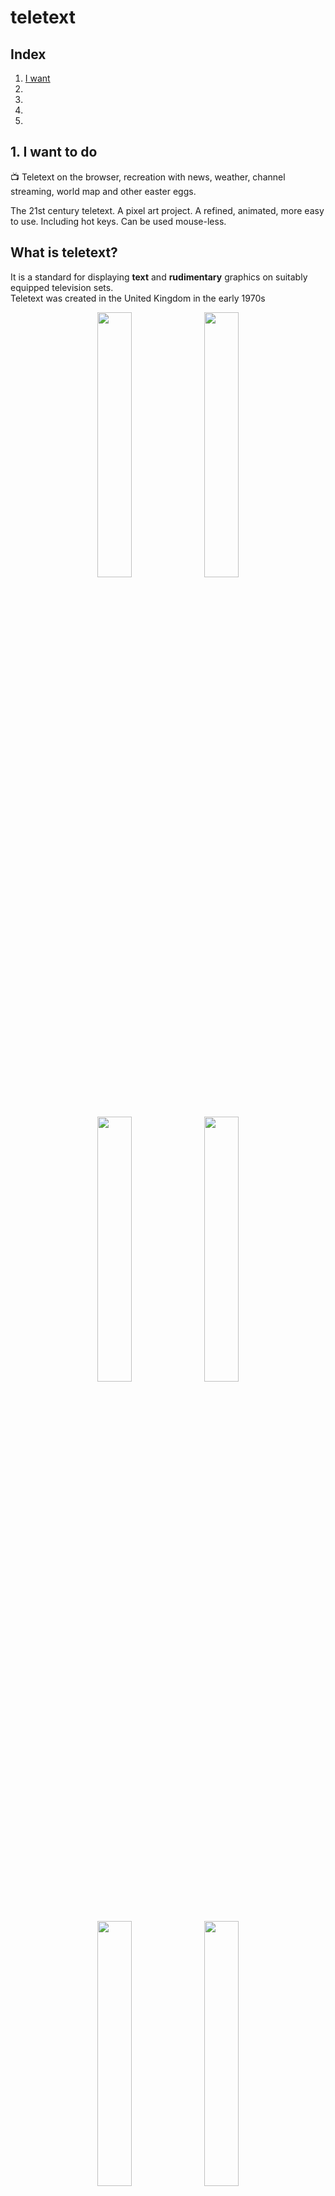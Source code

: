 # teletext

## Index

1. [I want](#1-i-want-to-do)
2.
3.
4.
5.

## 1. I want to do
📺 Teletext on the browser, recreation with news, weather, channel streaming, world map and other easter eggs.

The 21st century teletext. A pixel art project. 
A refined, animated, more easy to use.
Including hot keys. Can be used mouse-less.

## What is teletext?
It is a standard for displaying **text** and **rudimentary** graphics on suitably equipped television sets.  
Teletext was created in the United Kingdom in the early 1970s 

<div align="center" display="flex">
<img src="https://teletextart.co.uk/wp-content/uploads/2017/04/ceefax_holidays2.png" width="33%">
<img src="https://hackaday.com/wp-content/uploads/2022/01/pi-ceefax-featured.png" width="33%">
<img src="https://e3.365dm.com/16/07/1600x900/ceefax-final-page-1_3694540.jpg?20160706145856" width="33%">
<img src="https://upload.wikimedia.org/wikipedia/commons/4/4b/Teletexnews.png" width="33%">
<img src="https://upload.wikimedia.org/wikipedia/en/1/16/JTES_example.png" width="33%">
<img src="https://www.mrbrown.com/.a/6a00d83451b52369e2019aff2ec87f970d-550wi" width="33%">
<img src="https://cached.imagescaler.hbpl.co.uk/resize/scaleHeight/815/cached.offlinehbpl.hbpl.co.uk/news/OMC/Yourparagraphtext(67).png" width="40%">
</div>

### The tech behind
Teletext sends data in the broadcast signal, hidden in the invisible vertical blanking interval area at the top and bottom of the screen.

Graphic coordinates were encoded in multiple 6 bit strings of XY coordinate data, flagged to place them in the printable ASCII range so that they could be transmitted with conventional text transmission techniques. ASCII SI/SO characters were used to differentiate the text from graphic portions of a transmitted "page".

### Bonus

Another tech wirth to mention is **Videotex**, an interactive information service that worked over telephone lines, enabling users to request and receive specific content from a central database. Videotex systems used a terminal or modified TV connected to a modem. Users navigated menus using a keyboard or remote, sending requests via a dial-up connection to a server, which then sent back the requested information.

| Feature           | Teletext                          | Videotex                             |
|------------------|-----------------------------------|--------------------------------------|
| Communication    | One-way (broadcast)               | Two-way (interactive)               |
| Transmission     | Via TV signal                     | Via telephone line (dial-up)        |
| Interactivity    | Limited (page navigation)         | Fully interactive (menu-driven)     |
| Graphics         | Basic blocky graphics             | Character-based graphics             |
| Use case         | TV info pages, subtitles          | Online services: shopping, booking, messaging |
| Popular example  | Ceefax (UK), ORF Teletext (Austria)| Minitel (France), Prestel (UK)      |

Also shout out to [**JTES**](https://en.wikipedia.org/wiki/JTES) (Japanese Teletext Specification). It supports the display of Kanji, Katakana and Hiragana characters. The service can be used to display subtitles, cyclic text pages or pseudo interactive programs. There's support for presentation of photographs, geometry or sound. Because Japanese characters are different from the western alphabets, therefore they developed their own transmissions method, called *"pattern method"*, it sends scanning signals similar to a fax, at a rate 20 times faster than existing methods.

## Project Direction

*Keep it simple and well categorize* 
All you need for the day to day information take.

Indoor body; outdoor mind

### All the knowdledge you can have:

  - **past knowledge: encyclopedia, dictionary, books, cooking recipes.
  - current knowledge: news, radio, tv, newspaper.
  - future knowledge: stocks, weather, horoscope predictions. Public transport (trains) time tables. 

## Visuals

**need to decide**: If the whole page will be text based (ASCII) or text+imgages+svg based

### Colors
Based on ANSI 16 colors mapping all the visuals.  
For example the top nav bar is `color-3` which is mapped on the the number 3 of the 16 colors map.
So people can easily change themes and even have an inedit light mode.  
also can set light mode to be one theme and dark mode theme.

### Design language

70s 80s Pixel art on games and OSs. Of course the teletex

Try some Skeumorphic pixel art. (is that even a thing?)

### Font
ALthough maintaining the Compared to the original teletext here we will have bold

## Special features

Have sound decode and encode for transferring files.

## Important words

Keep calm, be patient.
Do it everyday and have fun.
